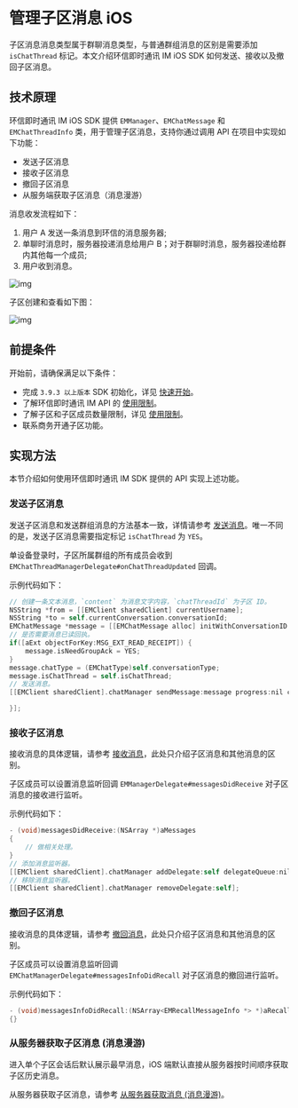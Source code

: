 # 管理子区消息 iOS

<Toc />

子区消息消息类型属于群聊消息类型，与普通群组消息的区别是需要添加 `isChatThread` 标记。本文介绍环信即时通讯 IM iOS SDK 如何发送、接收以及撤回子区消息。

## 技术原理

环信即时通讯 IM iOS SDK 提供 `EMManager`、`EMChatMessage` 和 `EMChatThreadInfo` 类，用于管理子区消息，支持你通过调用 API 在项目中实现如下功能：

- 发送子区消息
- 接收子区消息
- 撤回子区消息
- 从服务端获取子区消息（消息漫游）

消息收发流程如下：

1. 用户 A 发送一条消息到环信的消息服务器;
2. 单聊时消息时，服务器投递消息给用户 B；对于群聊时消息，服务器投递给群内其他每一个成员;
3. 用户收到消息。

![img](@static/images/android/sendandreceivemsg.png)

子区创建和查看如下图：

![img](@static/images/ios/threads.png)

## 前提条件

开始前，请确保满足以下条件：

- 完成 `3.9.3 以上版本` SDK 初始化，详见 [快速开始](quickstart.html)。
- 了解环信即时通讯 IM API 的 [使用限制](/product/limitation.html)。
- 了解子区和子区成员数量限制，详见 [使用限制](/product/limitation.html)。
- 联系商务开通子区功能。

## 实现方法

本节介绍如何使用环信即时通讯 IM SDK 提供的 API 实现上述功能。

### 发送子区消息

发送子区消息和发送群组消息的方法基本一致，详情请参考 [发送消息](message_send_receive.html#发送文本消息)。唯一不同的是，发送子区消息需要指定标记 `isChatThread` 为 `YES`。

单设备登录时，子区所属群组的所有成员会收到 `EMChatThreadManagerDelegate#onChatThreadUpdated` 回调。

示例代码如下：

```objectivec
// 创建一条文本消息，`content` 为消息文字内容，`chatThreadId` 为子区 ID。
NSString *from = [[EMClient sharedClient] currentUsername];
NSString *to = self.currentConversation.conversationId;
EMChatMessage *message = [[EMChatMessage alloc] initWithConversationID:to from:from to:to body:aBody ext:aExt];
// 是否需要消息已读回执。
if([aExt objectForKey:MSG_EXT_READ_RECEIPT]) {
    message.isNeedGroupAck = YES;
}
message.chatType = (EMChatType)self.conversationType;
message.isChatThread = self.isChatThread;
// 发送消息。
[[EMClient sharedClient].chatManager sendMessage:message progress:nil completion:^(EMChatMessage *message, EMError *error) {

}];
```

### 接收子区消息

接收消息的具体逻辑，请参考 [接收消息](message_send_receive.html#接收消息)，此处只介绍子区消息和其他消息的区别。

子区成员可以设置消息监听回调 `EMManagerDelegate#messagesDidReceive` 对子区消息的接收进行监听。

示例代码如下：

```objectivec
- (void)messagesDidReceive:(NSArray *)aMessages
{
    // 做相关处理。
}
// 添加消息监听器。
[[EMClient sharedClient].chatManager addDelegate:self delegateQueue:nil];
// 移除消息监听器。
[[EMClient sharedClient].chatManager removeDelegate:self];
```

### 撤回子区消息

接收消息的具体逻辑，请参考 [撤回消息](message_send_receive.html#撤回消息)，此处只介绍子区消息和其他消息的区别。

子区成员可以设置消息监听回调 `EMChatManagerDelegate#messagesInfoDidRecall` 对子区消息的撤回进行监听。

示例代码如下：

```objectivec
- (void)messagesInfoDidRecall:(NSArray<EMRecallMessageInfo *> *)aRecallMessagesInfo
{}
```

### 从服务器获取子区消息 (消息漫游)

进入单个子区会话后默认展示最早消息，iOS 端默认直接从服务器按时间顺序获取子区历史消息。

从服务器获取子区消息，请参考 [从服务器获取消息 (消息漫游)](message_retrieve.html)。
